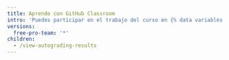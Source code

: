 ```yaml
---
title: Aprende con GitHub Classroom
intro: 'Puedes participar en el trabajo del curso en {% data variables.product.prodname_classroom %} y ver los resultados de tu maestro.'
versions:
  free-pro-team: '*'
children:
  - /view-autograding-results
---
```


